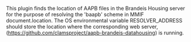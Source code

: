 This plugin finds the location of AAPB files in the Brandeis Housing server for the purpose of resolving the 'baapb' scheme in MMIF document.location.
The OS environmental variable RESOLVER_ADDRESS should store the location where the corresponding web server, (https://github.com/clamsproject/aapb-brandeis-datahousing) is running.
